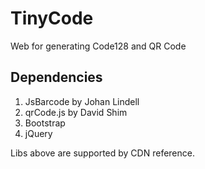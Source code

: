 # TinyCode
 Web for generating Code128 and QR Code

## Dependencies
1. JsBarcode by Johan Lindell
2. qrCode.js by David Shim
3. Bootstrap
4. jQuery

Libs above are supported by CDN reference.